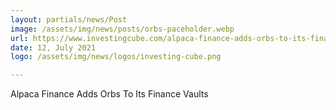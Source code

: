 ```yaml
---
layout: partials/news/Post
image: /assets/img/news/posts/orbs-paceholder.webp
url: https://www.investingcube.com/alpaca-finance-adds-orbs-to-its-finance-vaults/
date: 12, July 2021
logo: /assets/img/news/logos/investing-cube.png

---
```


Alpaca Finance Adds Orbs To Its Finance Vaults
